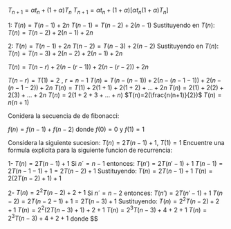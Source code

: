 

$T_{n+1}=\alpha t_{n}+(1+\alpha)T_{n}$
$T_{n+1}=\alpha t_{n}+(1+\alpha)[\alpha t_{n}(1+\alpha)T_{n}]$


1:
$T(n)=T(n-1)+2n$
$T(n-1)=T(n-2)+2(n-1)$
Sustituyendo en $T(n)$:
$T(n)=T(n-2)+2(n-1)+2n$

2:
$T(n)=T(n-1)+2n$
$T(n-2)=T(n-3)+2(n-2)$
Sustituyendo en $T(n)$:
$T(n)=T(n-3)+2(n-2)+2(n-1)+2n$

$T(n)=T(n-r)+2(n-(r-1))+2(n-(r-2))+2n$

$T(n-r)=T(1)=2$ , $r=n-1$
$T(n)=T(n-(n-1))+2(n-(n-1-1))+2(n-(n-1-2))+2n$
$T(n)=T(1)+2(1+1)+2(1+2)+ ... + 2n$
$T(n)=2(1)+2(2)+2(3)+ ... + 2n$
$T(n)=2(1+2+3+ ... +n)$
$T(n)=2(\frac{n(n+1)}{2})$
$T(n)=n(n+1)$

Conidera la secuencia de de fibonacci:

$f(n)=f(n-1)+f(n-2)$ donde $f(0)=0$ y $f(1)=1$


Considera la siguiente sucesion:
$T(n)=2T(n-1)+1$, $T(1)=1$
Encuentre una formula explicita para la siguiente funcion de recurrencia:

1- $T(n)=2T(n-1)+1$
Si $n´=n-1$ entonces:
$T(n')=2T(n'-1)+1$
$T(n-1)=2T(n-1-1)+1=2T(n-2)+1$
Sustituyendo:
$T(n)=2T(n-1)+1$
$T(n)=2(2T(n-2)+1)+1$

2- $T(n)=2^{2}T(n-2)+2+1$
Si $n´=n-2$ entonces:
$T(n')=2T(n'-1)+1$
$T(n-2)=2T(n-2-1)+1=2T(n-3)+1$
Sustituyendo:
$T(n)=2^{2}T(n-2)+2+1$
$T(n)=2^{2}(2T(n-3)+1)+2+1$
$T(n)=2^{3}T(n-3)+4+2+1$
$T(n)=2^{3}T(n-3)+4+2+1$
donde $$




